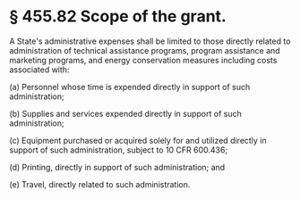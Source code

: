 # § 455.82   Scope of the grant.

A State's administrative expenses shall be limited to those directly related to administration of technical assistance programs, program assistance and marketing programs, and energy conservation measures including costs associated with: 


(a) Personnel whose time is expended directly in support of such administration; 


(b) Supplies and services expended directly in support of such administration; 


(c) Equipment purchased or acquired solely for and utilized directly in support of such administration, subject to 10 CFR 600.436; 


(d) Printing, directly in support of such administration; and 


(e) Travel, directly related to such administration. 





